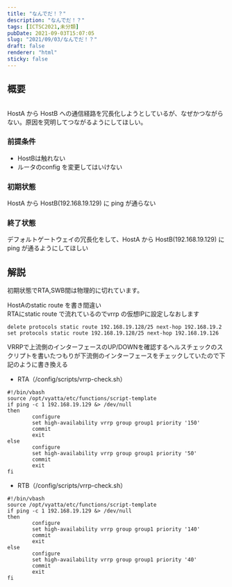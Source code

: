 ```yaml
---
title: "なんでだ！？"
description: "なんでだ！？"
tags: [ICTSC2021,未分類]
pubDate: 2021-09-03T15:07:05
slug: "2021/09/03/なんでだ！？"
draft: false
renderer: "html"
sticky: false
---
```



<h2>概要</h2>



<figure class="wp-block-image"><img decoding="async" src="https://i.imgur.com/Q54bd2a.png.webp" alt=""/></figure>



<p>HostA から HostB への通信経路を冗長化しようとしているが、なぜかつながらない。原因を究明してつながるようにしてほしい。<br>
</p>



<h3>前提条件</h3>



<ul><li>HostBは触れない</li><li>ルータのconfig を変更してはいけない</li></ul>



<h3>初期状態</h3>



<p>HostA から HostB(192.168.19.129) に ping が通らない</p>



<h3>終了状態</h3>



<p>デフォルトゲートウェイの冗長化をして、HostA から HostB(192.168.19.129) に ping が通るようにしてほしい</p>



<h2>解説</h2>



<p>初期状態でRTA,SWB間は物理的に切れています。</p>



<p>HostAのstatic route を書き間違い<br>
RTAにstatic route で流れているのでvrrp の仮想IPに設定しなおします</p>


<div class="wp-block-syntaxhighlighter-code "><pre><code>delete protocols static route 192.168.19.128/25 next-hop 192.168.19.2
set protocols static route 192.168.19.128/25 next-hop 192.168.19.126</code></pre></div>


<p>VRRPで上流側のインターフェースのUP/DOWNを確認するヘルスチェックのスクリプトを書いたつもりが下流側のインターフェースをチェックしていたので下記のように書き換える</p>



<ul><li>RTA（/config/scripts/vrrp-check.sh）</li></ul>


<div class="wp-block-syntaxhighlighter-code "><pre><code>#!/bin/vbash
source /opt/vyatta/etc/functions/script-template
if ping -c 1 192.168.19.129 &amp;&gt; /dev/null
then
        configure
        set high-availability vrrp group group1 priority '150'
        commit
        exit
else
        configure
        set high-availability vrrp group group1 priority '50'
        commit
        exit
fi</code></pre></div>


<ul><li>RTB（/config/scripts/vrrp-check.sh）</li></ul>


<div class="wp-block-syntaxhighlighter-code "><pre><code>#!/bin/vbash
source /opt/vyatta/etc/functions/script-template
if ping -c 1 192.168.19.129 &amp;&gt; /dev/null
then
        configure
        set high-availability vrrp group group1 priority '140'
        commit
        exit
else
        configure
        set high-availability vrrp group group1 priority '40'
        commit
        exit
fi</code></pre></div>
